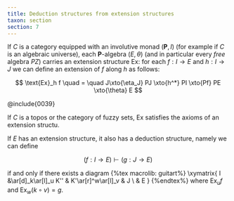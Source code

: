 ```yaml
---
title: Deduction structures from extension structures
taxon: section
section: 7
---
```


If $C$ is a category equipped with an involutive monad $(\boldsymbol{P},I)$ (for example if $C$ is an algebraic universe), each $\boldsymbol P$-algebra $(E,\theta)$ (and in particular every *free* algebra $PZ$) carries an extension structure $\text{Ex}$: for each $f : I\to E$ and $h : I\to J$ we can define an extension of $f$ along $h$ as follows:

$$
\text{Ex}_h f \quad = \quad
J\xto{\eta_J} PJ \xto{h^*} PI \xto{Pf} PE \xto{\theta} E $$

@include{0039}

If $C$ is a topos or the category of fuzzy sets, $\text{Ex}$ satisfies the axioms of an extension structu.

If $E$ has an extension structure, it also has a deduction structure, namely we can define

$$
(f : I\to E)\vdash(g : J\to E)
$$

if and only if there exists a diagram
{%tex macrolib: guitart%}
\xymatrix{
  I &\ar[d]_k\ar[l]_u K'' & K'\ar[r]^w\ar[l]_v & J \\
  & E
}
{%endtex%}
where $\text{Ex}_u f$ and $\text{Ex}_w(k\circ v)=g$.